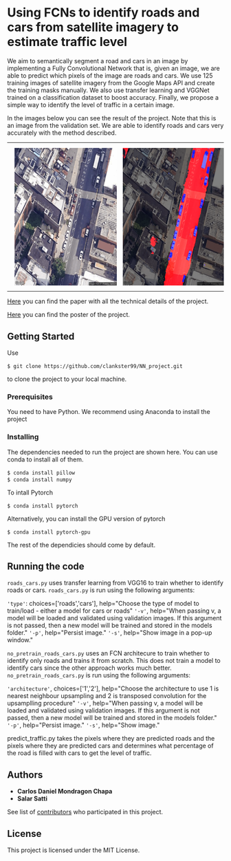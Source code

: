 # Using FCNs to identify roads and cars from satellite imagery to estimate traffic level

We aim to semantically segment a road and cars in an image by implementing a Fully Convolutional Network that is, given an image, we are able to predict which pixels of the image are roads and cars. We use 125 training images of satellite imagery from the Google Maps API and create the training masks manually. We also use transfer learning and VGGNet trained on a classification dataset to boost accuracy. Finally, we propose a simple way to identify the level of traffic in a certain image.

In the images below you can see the result of the project. Note that this is an image from the validation set. We are able to identify roads and cars very accurately with the method described.

<center>
  <table style="border: none;">
    <tr>
      <td>
        <img src="example.png" width="320" height="320" align="middle" style="margin:10px">
      </td>
      <td>
        <img src="example_result.png" width="320" height="320" align="middle" style="margin:10px">
      </td>
    </tr>
  </table>
</center>

[Here](https://github.com/clankster99/NN_project/blob/master/project_paper.pdf) you can find the paper with all the technical details of the project.

[Here](https://github.com/clankster99/NN_project/blob/master/project_poster.pdf) you can find the poster of the project.

## Getting Started

Use
```
$ git clone https://github.com/clankster99/NN_project.git
```
to clone the project to your local machine.

### Prerequisites

You need to have Python. We recommend using Anaconda to install the project

### Installing

The dependencies needed to run the project are shown here. You can use conda to install all of them.
```
$ conda install pillow
$ conda install numpy
```
To intall Pytorch
```
$ conda install pytorch
```
Alternatively, you can install the GPU version of pytorch
```
$ conda install pytorch-gpu
```
The rest of the dependicies should come by default.

## Running the code

`roads_cars.py` uses transfer learning from VGG16 to train whether to identify roads or cars. `roads_cars.py` is run using the following arguments:

`'type'`: choices=['roads','cars'], help="Choose the type of model to train/load - either a model for cars or roads"
`'-v'`, help="When passing v, a model will be loaded and validated using validation images. If this argument is not passed, then a new model will be trained and stored in the models folder."
`'-p'`, help="Persist image."
`'-s'`, help="Show image in a pop-up window."

`no_pretrain_roads_cars.py` uses an FCN architecure to train whether to identify only roads and trains it from scratch. This does not train a model to identify cars since the other approach works much better. `no_pretrain_roads_cars.py` is run using the following arguments:

`'architecture'`, choices=['1','2'], help="Choose the architecture to use 1 is nearest neighbour upsampling and 2 is transposed convolution for the upsamplling procedure"
`'-v'`, help="When passing v, a model will be loaded and validated using validation images. If this argument is not passed, then a new model will be trained and stored in the models folder."
`'-p'`, help="Persist image."
`'-s'`, help="Show image."

predict_traffic.py takes the pixels where they are predicted roads and the pixels where they are predicted cars and determines what percentage of the road is filled with cars to get the level of traffic.

## Authors

* **Carlos Daniel Mondragon Chapa**
* **Salar Satti**

See list of [contributors](https://github.com/clankster99/NN_project/graphs/contributors) who participated in this project.

## License

This project is licensed under the MIT License.
